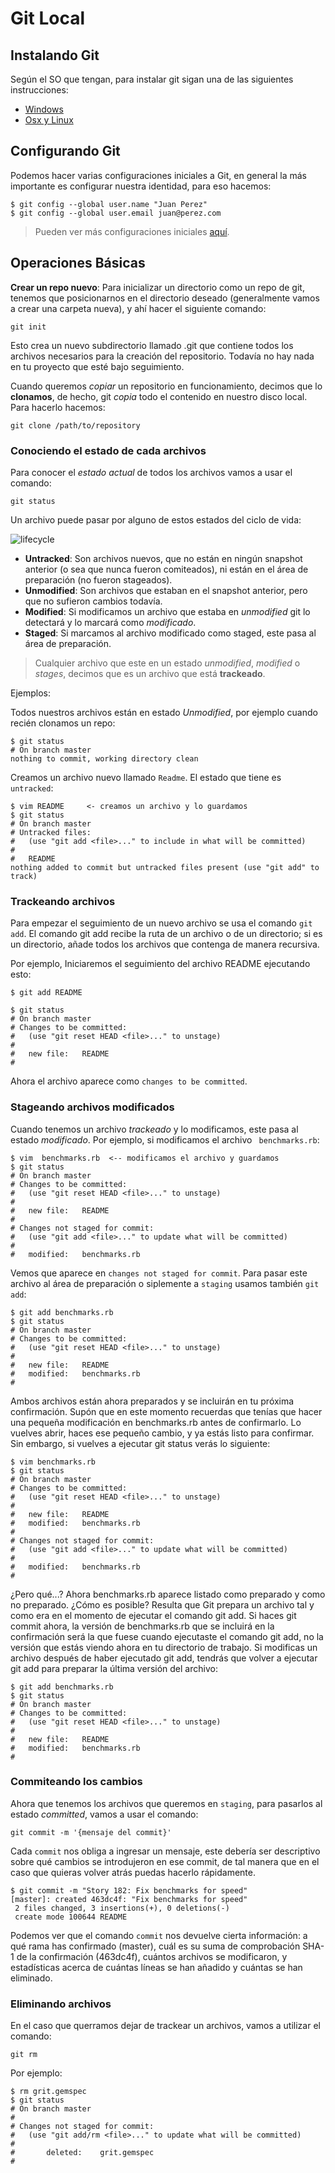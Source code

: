 # Git Local

## Instalando Git

Según el SO que tengan, para instalar git sigan una de las siguientes instrucciones:

* [Windows](https://git-for-windows.github.io/)
* [Osx y Linux](https://git-scm.com/book/en/v2/Getting-Started-Installing-Git)

## Configurando Git

Podemos hacer varias configuraciones iniciales a Git, en general la más importante es configurar nuestra identidad, para eso hacemos:

```
$ git config --global user.name "Juan Perez"
$ git config --global user.email juan@perez.com
```

> Pueden ver más configuraciones iniciales [aquí](https://git-scm.com/book/en/v2/Getting-Started-First-Time-Git-Setup).

## Operaciones Básicas

__Crear un repo nuevo__: Para inicializar un directorio como un repo de git, tenemos que posicionarnos en el directorio deseado (generalmente vamos a crear una carpeta nueva), y ahí hacer el siguiente comando:

```
git init
```

Esto crea un nuevo subdirectorio llamado .git que contiene todos los archivos necesarios para la creación del repositorio. Todavía no hay nada en tu proyecto que esté bajo seguimiento.

Cuando queremos _copiar_ un repositorio en funcionamiento, decimos que lo __clonamos__, de hecho, git _copia_ todo el contenido en nuestro disco local. Para hacerlo hacemos:

```
git clone /path/to/repository
```

### __Conociendo el estado de cada archivos__

Para conocer el _estado actual_ de todos los archivos vamos a usar el comando:

```
git status
```

Un archivo puede pasar por alguno de estos estados del ciclo de vida:

![lifecycle](../img/lifecycle.png)

* __Untracked__: Son archivos nuevos, que no están en ningún snapshot anterior (o sea que nunca fueron comiteados), ni están en el área de preparación (no fueron stageados).
* __Unmodified__: Son archivos que estaban en el snapshot anterior, pero que no sufieron cambios todavía.
* __Modified__: Si modificamos un archivo que estaba en _unmodified_ git lo detectará y lo marcará como _modificado_.
* __Staged__: Si marcamos al archivo modificado como staged, este pasa al área de preparación.

> Cualquier archivo que este en un estado _unmodified_, _modified_ o _stages_, decimos que es un archivo que está __trackeado__.

Ejemplos:

Todos nuestros archivos están en estado _Unmodified_, por ejemplo cuando recién clonamos un repo:

```
$ git status
# On branch master
nothing to commit, working directory clean
```

Creamos un archivo nuevo llamado `Readme`. El estado que tiene es `untracked`:

```
$ vim README     <- creamos un archivo y lo guardamos
$ git status
# On branch master
# Untracked files:
#   (use "git add <file>..." to include in what will be committed)
#
#   README
nothing added to commit but untracked files present (use "git add" to track)
```

### __Trackeando archivos__

Para empezar el seguimiento de un nuevo archivo se usa el comando `git add`. El comando git add recibe la ruta de un archivo o de un directorio; si es un directorio, añade todos los archivos que contenga de manera recursiva.

Por ejemplo, Iniciaremos el seguimiento del archivo README ejecutando esto:

```
$ git add README

$ git status
# On branch master
# Changes to be committed:
#   (use "git reset HEAD <file>..." to unstage)
#
#   new file:   README
#
```

Ahora el archivo aparece como `changes to be committed`.

### __Stageando archivos modificados__

Cuando tenemos un archivo _trackeado_ y lo modificamos, este pasa al estado _modificado_. Por ejemplo, si modificamos el archivo ` benchmarks.rb`:

```
$ vim  benchmarks.rb  <-- modificamos el archivo y guardamos 
$ git status
# On branch master
# Changes to be committed:
#   (use "git reset HEAD <file>..." to unstage)
#
#   new file:   README
#
# Changes not staged for commit:
#   (use "git add <file>..." to update what will be committed)
#
#   modified:   benchmarks.rb
```

Vemos que aparece en `changes not staged for commit`. Para pasar este archivo al área de preparación o siplemente a `staging` usamos también `git add`:

```
$ git add benchmarks.rb
$ git status
# On branch master
# Changes to be committed:
#   (use "git reset HEAD <file>..." to unstage)
#
#   new file:   README
#   modified:   benchmarks.rb
#
```

Ambos archivos están ahora preparados y se incluirán en tu próxima confirmación. Supón que en este momento recuerdas que tenías que hacer una pequeña modificación en benchmarks.rb antes de confirmarlo. Lo vuelves abrir, haces ese pequeño cambio, y ya estás listo para confirmar. Sin embargo, si vuelves a ejecutar git status verás lo siguiente:

```
$ vim benchmarks.rb
$ git status
# On branch master
# Changes to be committed:
#   (use "git reset HEAD <file>..." to unstage)
#
#   new file:   README
#   modified:   benchmarks.rb
#
# Changes not staged for commit:
#   (use "git add <file>..." to update what will be committed)
#
#   modified:   benchmarks.rb
#
```

¿Pero qué...? Ahora benchmarks.rb aparece listado como preparado y como no preparado. ¿Cómo es posible? Resulta que Git prepara un archivo tal y como era en el momento de ejecutar el comando git add. Si haces git commit ahora, la versión de benchmarks.rb que se incluirá en la confirmación será la que fuese cuando ejecutaste el comando git add, no la versión que estás viendo ahora en tu directorio de trabajo. Si modificas un archivo después de haber ejecutado git add, tendrás que volver a ejecutar git add para preparar la última versión del archivo:

```
$ git add benchmarks.rb
$ git status
# On branch master
# Changes to be committed:
#   (use "git reset HEAD <file>..." to unstage)
#
#   new file:   README
#   modified:   benchmarks.rb
#
```

### __Commiteando los cambios__

Ahora que tenemos los archivos que queremos en `staging`, para pasarlos al estado _committed_, vamos a usar el comando:

```
git commit -m '{mensaje del commit}'
```

Cada `commit` nos obliga a ingresar un mensaje, este debería ser descriptivo sobre qué cambios se introdujeron en ese commit, de tal manera que en el caso que quieras volver atrás puedas hacerlo rápidamente.

```
$ git commit -m "Story 182: Fix benchmarks for speed"
[master]: created 463dc4f: "Fix benchmarks for speed"
 2 files changed, 3 insertions(+), 0 deletions(-)
 create mode 100644 README
```

Podemos ver que el comando `commit` nos devuelve cierta información: a qué rama has confirmado (master), cuál es su suma de comprobación SHA-1 de la confirmación (463dc4f), cuántos archivos se modificaron, y estadísticas acerca de cuántas líneas se han añadido y cuántas se han eliminado.

### __Eliminando archivos__

En el caso que querramos dejar de trackear un archivos, vamos a utilizar el comando:

```
git rm
```

Por ejemplo:

```
$ rm grit.gemspec
$ git status
# On branch master
#
# Changes not staged for commit:
#   (use "git add/rm <file>..." to update what will be committed)
#
#       deleted:    grit.gemspec
#
```
